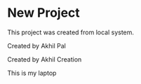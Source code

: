 # New Project

This project was created from local system.

Created by Akhil Pal

Created by Akhil Creation

This is my laptop